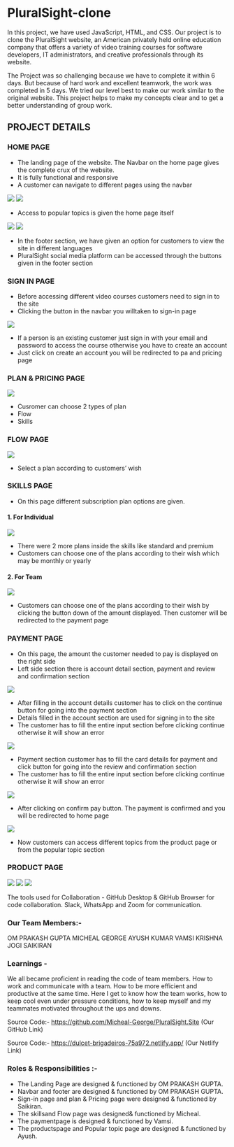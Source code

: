 # PluralSight-clone

In this project, we have used JavaScript, HTML, and CSS. Our project is to clone the PluralSight website, an American privately held online education company that offers a variety of video training courses for software developers, IT administrators, and creative professionals through its website.

The Project was so challenging because we have to complete it within 6 days. But because of hard work and excellent teamwork, the work was completed in 5 days. We tried our level best to make our work similar to the original website. This project helps to make my concepts clear and to get a better understanding of group work.

##  PROJECT DETAILS

### HOME PAGE

* The landing page of the website. The Navbar on the home page gives the complete crux of the website.
* It is fully functional and responsive
* A customer can navigate to different pages using the navbar

<img src="https://miro.medium.com/max/875/1*EYu0Fip3JdLc3plOB5owMA.png" style="max-width: 100%; display: inline-block;" data-target="animated-image.originalImage">
<img src="https://miro.medium.com/max/875/1*96zSoOTmnbkVpHsX6OrmOA.png" style="max-width: 100%; display: inline-block;" data-target="animated-image.originalImage">

* Access to popular topics is given the home page itself

<img src="https://miro.medium.com/max/875/1*xUg1IpooKrL7EcXjTZ_s0g.png" style="max-width: 100%; display: inline-block;" data-target="animated-image.originalImage">
<img src="https://miro.medium.com/max/875/1*EYu0Fip3JdLc3plOB5owMA.png" style="max-width: 100%; display: inline-block;" data-target="animated-image.originalImage">


* In the footer section, we have given an option for customers to view the site in different languages
* PluralSight social media platform can be accessed through the buttons given in the footer section

### SIGN IN PAGE
* Before accessing different video courses customers need to sign in to the site
* Clicking the button in the navbar you willtaken to sign-in page
<img src="https://miro.medium.com/max/875/1*ZF5aTxXGdjfFN1qZH1e9Wg.png" style="max-width: 100%; display: inline-block;" data-target="animated-image.originalImage">


* If a person is an existing customer just sign in with your email and password to access the course otherwise you have to create an account
* Just click on create an account you will be redirected to pa and pricing page


### PLAN & PRICING PAGE
<img src="https://miro.medium.com/max/875/1*ZF5aTxXGdjfFN1qZH1e9Wg.png" style="max-width: 100%; display: inline-block;" data-target="animated-image.originalImage">

* Cusromer can choose 2 types of plan
 * Flow
 * Skills
 
 ### FLOW PAGE
<img src="https://miro.medium.com/max/875/1*0j9f9-LEaHQ0C_Fc_Ul9FA.png" style="max-width: 100%; display: inline-block;" data-target="animated-image.originalImage">

* Select a plan according to customers’ wish

### SKILLS PAGE
* On this page different subscription plan options are given.
#### 1. For Individual
<img src="https://miro.medium.com/max/875/1*7oUEFvN6xPWpQHQLDrH8Cw.png" style="max-width: 100%; display: inline-block;" data-target="animated-image.originalImage">


* There were 2 more plans inside the skills like standard and premium
* Customers can choose one of the plans according to their wish which may be monthly or yearly

#### 2. For Team
<img src="https://miro.medium.com/max/875/1*qMdhzyJuSzxsV4ow1ftV8A.png" style="max-width: 100%; display: inline-block;" data-target="animated-image.originalImage">

* Customers can choose one of the plans according to their wish by clicking the button down of the amount displayed. Then customer will be redirected to the payment page

### PAYMENT PAGE
* On this page, the amount the customer needed to pay is displayed on the right side
* Left side section there is account detail section, payment and review and confirmation section
<img src="https://miro.medium.com/max/875/1*jPKWRqIIoQTj3d1tBDKaxQ.png" style="max-width: 100%; display: inline-block;" data-target="animated-image.originalImage">

* After filling in the account details customer has to click on the continue button for going into the payment section
* Details filled in the account section are used for signing in to the site
* The customer has to fill the entire input section before clicking continue otherwise it will show an error
<img src="https://miro.medium.com/max/875/1*I9USX_OOil1RuM5lZWS_Ww.png" style="max-width: 100%; display: inline-block;" data-target="animated-image.originalImage">

* Payment section customer has to fill the card details for payment and click button for going into the review and confirmation section
* The customer has to fill the entire input section before clicking continue otherwise it will show an error
<img src="https://miro.medium.com/max/875/1*QInWyxNyGkolAHSgAGzDaw.png" style="max-width: 100%; display: inline-block;" data-target="animated-image.originalImage">

* After clicking on confirm pay button. The payment is confirmed and you will be redirected to home page
<img src="https://miro.medium.com/max/875/1*xpSq3RhaEiTQXxxWRkHJ-Q.png" style="max-width: 100%; display: inline-block;" data-target="animated-image.originalImage">

* Now customers can access different topics from the product page or from the popular topic section

### PRODUCT PAGE
<img src="https://miro.medium.com/max/875/1*Mt0fzgTAyBtt3QWXx0EytQ.png" style="max-width: 100%; display: inline-block;" data-target="animated-image.originalImage">
<img src="https://miro.medium.com/max/875/1*MBwZIakiAHpp52YmZSUhqA.png" style="max-width: 100%; display: inline-block;" data-target="animated-image.originalImage">
<img src="https://miro.medium.com/max/875/1*aX8XqeDI3Oe79mgcGqpOWw.png" style="max-width: 100%; display: inline-block;" data-target="animated-image.originalImage">



The tools used for Collaboration -
GitHub Desktop & GitHub Browser for code collaboration.
Slack, WhatsApp and Zoom for communication.

### Our Team Members:-
OM PRAKASH GUPTA
MICHEAL GEORGE
AYUSH KUMAR
VAMSI KRISHNA
JOGI SAIKIRAN


### Learnings -
We all became proficient in reading the code of team members.
How to work and communicate with a team.
How to be more efficient and productive at the same time.
Here I get to know how the team works, how to keep cool even under pressure conditions, how to keep myself and my teammates motivated throughout the ups and downs.

Source Code:- https://github.com/Micheal-George/PluralSight.Site
(Our GitHub Link)

Source Code:- https://dulcet-brigadeiros-75a972.netlify.app/
(Our Netlify Link)

### Roles & Responsibilities :-
* The Landing Page are designed & functioned by OM PRAKASH GUPTA.
* Navbar and footer are designed & functioned by OM PRAKASH GUPTA.
* Sign-in page and plan & Pricing page were designed & functioned by Saikiran.
* The skillsand Flow page was designed& functioned by Micheal.
* The paymentpage is designed & functioned by Vamsi.
* The productspage and Popular topic page are designed & functioned by Ayush.




